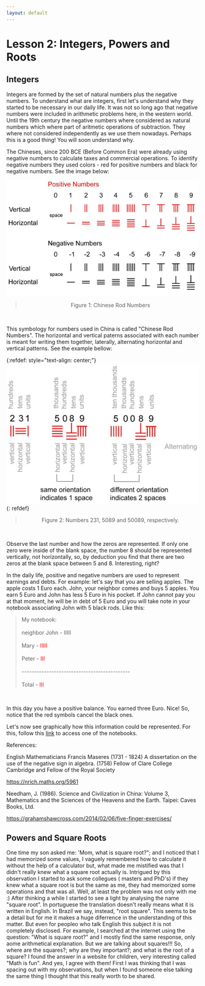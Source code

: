 ```yaml
---
layout: default
---
```


# Lesson 2: Integers, Powers and Roots

## Integers 

Integers are formed by the set of natural numbers plus the negative numbers. To understand what are integers, first let's understand why they started to be necessary in our daily life. It was not so long ago that negative numbers were included in arithmetic problems here, in the western world. Until the 19th century the negative numbers where considered as natural numbers which where part of aritmetic operations of subtraction. They where not considered independently as we use them nowadays. Perhaps this is a good thing! You will soon understand why. 

The Chineses, since 200 BCE (Before Common Era) were already using negative numbers to calculate taxes and commercial operations. To identify negative numbers they used colors - red for positive numbers and black for negative numbers. See the image below:

![](assets/imgs/rodnumbers.jpg)
> <center> Figure 1: Chinese Rod Numbers </center>
<br />

This symbology for numbers used in China is called "Chinese Rod Numbers". The horizontal and vertical paterns associated with each number is meant for writing them together, laterally, alternating horizontal and vertical patterns. See the example bellow:

{:refdef: style="text-align: center;"}
![image](assets/imgs/spaces1.jpg)
{: refdef}
> <center> Figure 2: Numbers 231, 5089 and 50089, respectively. </center>
<br />   


Observe the last number and how the zeros are represented. If only one zero were inside of the blank space, the number 8 should be represented vertically, not horizontally, so, by deduction you find that there are two zeros at the blank space between 5 and 8. Interesting, right? 

In the daily life, positive and negative numbers are used to represent earnings and debts. For example: let's say that you are selling apples. The apple costs 1 Euro each. John, your neighbor comes and buys 5 apples. You earn 5 Euro and John has less 5 Euro in his pocket. If John cannot pay you at that moment, he will be in debt of 5 Euro and you will take note in your notebook associating John with 5 black rods. Like this:

> My notebook:  <br />   
> neighbor John - IIIII  <br />   
> Mary - <font color="red">IIIII</font>  <br />   
> Peter - <font color="red">III</font>  <br />   
> --------------------------------------------<br />   
> Total - <font color="red">III</font>    
<br />    

In this day you have a positive balance. You earned three Euro. Nice! So, notice that the red symbols cancel the black ones.

Let's now see graphically how this information could be represented. For this, follow this [link](https://github.com/raquelsilva/programming_for_teens/blob/master/Integers.ipynb) to access one of the notebooks.

References: 

English Mathematicians
Francis Maseres (1731 - 1824)
A dissertation on the use of the negative sign in algebra. (1758)
Fellow of Clare College Cambridge and Fellow of the Royal Society

https://nrich.maths.org/5961

Needham, J. (1986). Science and Civilization in China: Volume 3, Mathematics and the Sciences of the Heavens and the Earth. Taipei: Caves Books, Ltd.

https://grahamshawcross.com/2014/02/06/five-finger-exercises/


## Powers and Square Roots

One time my son asked me: 'Mom, what is square root?"; and I noticed that I had memorized some values, I vaguely remembered how to calculate it without the help of a calculator but, what made me mistified was that I didn't really knew what a square root actually is. Intrigued by this observation I started to ask some collegues ( masters and PhD's) if they knew what a square root is but the same as me, they had memorized some operations and that was all. Well, at least the problem was not only with me :)
After thinking a while I started to see a light by analysing the name "square root". In portuguese the translation doesn't really means what it is written in English. In Brazil we say, instead, "root square". This seems to be a detail but for me it makes a huge diferrence in the understanding of this matter. But even for peopleo who talk English this subject it is not completely disclosed. For example, I searched at the internet using the question: "What is square root?" and I mostly find the same response, only aome arithmetical explanation. But we are talking about squares!!! So, where are the squares?; why are they important?; and what is the root of a square? I found the answer in a website for children, very interesting called "Math is fun". And yes, I agree with them!
First I was thinking that I was spacing out with my observations, but when I found someone else talking the same thing I thought that this really worth to be shared.
